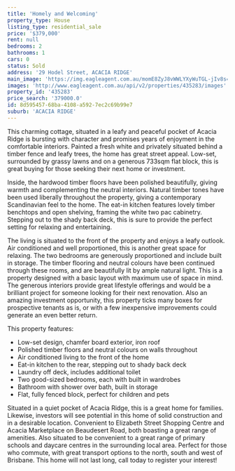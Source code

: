 ```yaml
---
title: 'Homely and Welcoming'
property_type: House
listing_type: residential_sale
price: '$379,000'
rent: null
bedrooms: 2
bathrooms: 1
cars: 0
status: Sold
address: '29 Hodel Street, ACACIA RIDGE'
main_image: 'https://img.eagleagent.com.au/momE8ZyJ8vWWLYXyWuTGL-jIv8s=/1280x854/smart/https://s3-us-west-2.amazonaws.com/eagleagent-orig/images/6822701/130906718-image-M.jpg'
images: 'http://www.eagleagent.com.au/api/v2/properties/435283/images'
property_id: '435283'
price_search: '379000.0'
id: 8d595457-68ba-4108-a592-7ec2c69b99e7
suburb: 'ACACIA RIDGE'
---
```

This charming cottage, situated in a leafy and peaceful pocket of Acacia Ridge is bursting with character and promises years of enjoyment in the comfortable interiors. Painted a fresh white and privately situated behind a timber fence and leafy trees, the home has great street appeal. Low-set, surrounded by grassy lawns and on a generous 733sqm flat block, this is great buying for those seeking their next home or investment.

Inside, the hardwood timber floors have been polished beautifully, giving warmth and complementing the neutral interiors. Natural timber tones have been used liberally throughout the property, giving a contemporary Scandinavian feel to the home. The eat-in kitchen features lovely timber benchtops and open shelving, framing the white two pac cabinetry. Stepping out to the shady back deck, this is sure to provide the perfect setting for relaxing and entertaining.

The living is situated to the front of the property and enjoys a leafy outlook. Air conditioned and well proportioned, this is another great space for relaxing. The two bedrooms are generously proportioned and include built in storage. The timber flooring and neutral colours have been continued through these rooms, and are beautifully lit by ample natural light. This is a property designed with a basic layout with maximum use of space in mind. The generous interiors provide great lifestyle offerings and would be a brilliant project for someone looking for their next renovation. Also an amazing investment opportunity, this property ticks many boxes for prospective tenants as is, or with a few inexpensive improvements could generate an even better return.

This property features:

*  Low-set design, chamfer board exterior, iron roof
*  Polished timber floors and neutral colours on walls throughout
*  Air conditioned living to the front of the home
*  Eat-in kitchen to the rear, stepping out to shady back deck
*  Laundry off deck, includes additional toilet
*  Two good-sized bedrooms, each with built in wardrobes
*  Bathroom with shower over bath, built in storage
*  Flat, fully fenced block, perfect for children and pets

Situated in a quiet pocket of Acacia Ridge, this is a great home for families. Likewise, investors will see potential in this home of solid construction and in a desirable location. Convenient to Elizabeth Street Shopping Centre and Acacia Marketplace on Beaudesert Road, both boasting a great range of amenities. Also situated to be convenient to a great range of primary schools and daycare centres in the surrounding local area. Perfect for those who commute, with great transport options to the north, south and west of Brisbane. This home will not last long, call today to register your interest!